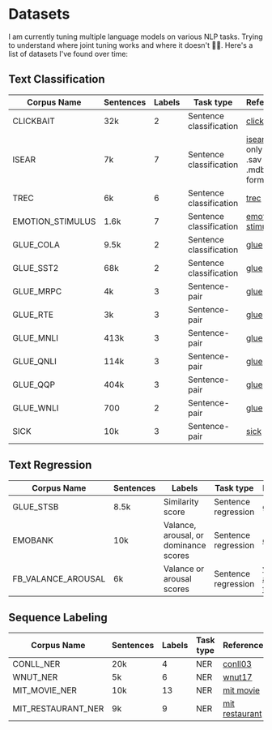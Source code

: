 # Datasets

I am currently tuning multiple language models on various NLP tasks. Trying to understand where joint tuning works and where it doesn't 🤷‍♂️. Here's a list of datasets I've found over time:

## Text Classification

| Corpus Name | Sentences | Labels | Task type | Reference |
| ----------- | ---- | ---------- | --------- | --------- |
| CLICKBAIT   | 32k  | 2          | Sentence classification | [clickbait] |
| ISEAR       | 7k   | 7          | Sentence classification | [isear] #6 only in .sav and .mdb formats 😓 |
| TREC        | 6k   | 6          | Sentence classification | [trec] |
| EMOTION_STIMULUS | 1.6k  | 7    | Sentence classification | [emotion stimulus] |
| GLUE_COLA   | 9.5k  | 2         | Sentence classification | [glue] |
| GLUE_SST2   | 68k   | 2         | Sentence classification | [glue] |
| GLUE_MRPC   | 4k    | 3         | Sentence-pair           | [glue] |
| GLUE_RTE    | 3k    | 3         | Sentence-pair           | [glue] |
| GLUE_MNLI   | 413k  | 3         | Sentence-pair           | [glue] |
| GLUE_QNLI   | 114k  | 3         | Sentence-pair           | [glue] |
| GLUE_QQP    | 404k  | 3         | Sentence-pair           | [glue] |
| GLUE_WNLI   | 700   | 2         | Sentence-pair           | [glue] |
| SICK        | 10k   | 3         | Sentence-pair           | [sick] |


## Text Regression

| Corpus Name | Sentences | Labels | Task type | Reference |
| ----------- | ---- | ---------- | --------- | --------- |
| GLUE_STSB   | 8.5k   | Similarity score | Sentence regression | [glue] |
| EMOBANK     | 10k   | Valance, arousal, or dominance scores | Sentence regression | [emobank] |
| FB_VALANCE_AROUSAL | 6k   | Valance or arousal scores | Sentence regression | [valance arousal in fb posts] |


## Sequence Labeling

| Corpus Name | Sentences | Labels | Task type | Reference |
| ----------- | ---- | ---------- | --------- | --------- |
| CONLL_NER   | 20k   | 4 | NER | [conll03] |
| WNUT_NER     | 5k   | 6 | NER | [wnut17] |
| MIT_MOVIE_NER | 10k   | 13   | NER | [mit movie] |
| MIT_RESTAURANT_NER | 9k   | 9   | NER | [mit restaurant] |


[clickbait]: https://github.com/bhargaviparanjape/clickbait
[isear]: https://www.unige.ch/cisa/research/materials-and-online-research/research-material/
[trec]: https://cogcomp.seas.upenn.edu/Data/QA/QC/
[emotion stimulus]: https://www.eecs.uottawa.ca/~diana/resources/emotion_stimulus_data/
[glue]: https://gluebenchmark.com/tasks
[sick]: https://zenodo.org/record/2787612/#.YYSThnko-qQ
[emobank]: https://github.com/JULIELab/EmoBank
[valance arousal in fb posts]: https://github.com/wwbp/additional_data_sets/tree/master/valence_arousal
[conll03]: https://www.clips.uantwerpen.be/conll2003/ner/
[wnut17]: https://github.com/leondz/emerging_entities_17
[mit movie]: https://groups.csail.mit.edu/sls/downloads/movie/
[mit restaurant]: https://groups.csail.mit.edu/sls/downloads/restaurant/
